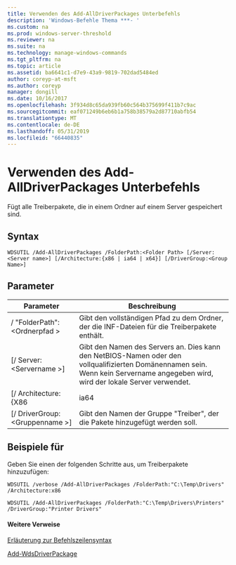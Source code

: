 ```yaml
---
title: Verwenden des Add-AllDriverPackages Unterbefehls
description: 'Windows-Befehle Thema ***- '
ms.custom: na
ms.prod: windows-server-threshold
ms.reviewer: na
ms.suite: na
ms.technology: manage-windows-commands
ms.tgt_pltfrm: na
ms.topic: article
ms.assetid: ba6641c1-d7e9-43a9-9819-702dad5484ed
author: coreyp-at-msft
ms.author: coreyp
manager: dongill
ms.date: 10/16/2017
ms.openlocfilehash: 3f934d8c65da939fb60c564b375699f411b7c9ac
ms.sourcegitcommit: eaf071249b6eb6b1a758b38579a2d87710abfb54
ms.translationtype: MT
ms.contentlocale: de-DE
ms.lasthandoff: 05/31/2019
ms.locfileid: "66440835"
---
```

# <a name="using-the-add-alldriverpackages-subcommand"></a>Verwenden des Add-AllDriverPackages Unterbefehls



Fügt alle Treiberpakete, die in einem Ordner auf einem Server gespeichert sind.

## <a name="syntax"></a>Syntax

```
WDSUTIL /Add-AllDriverPackages /FolderPath:<Folder Path> [/Server:<Server name>] [/Architecture:{x86 | ia64 | x64}] [/DriverGroup:<Group Name>]
```

## <a name="parameters"></a>Parameter

|          Parameter           |                                                              Beschreibung                                                              |
|------------------------------|---------------------------------------------------------------------------------------------------------------------------------------|
|  / "FolderPath":\<Ordnerpfad >  |                      Gibt den vollständigen Pfad zu dem Ordner, der die INF-Dateien für die Treiberpakete enthält.                      |
|   [/ Server:\<Servername >]   | Gibt den Namen des Servers an. Dies kann den NetBIOS-Namen oder den vollqualifizierten Domänennamen sein. Wenn kein Servername angegeben wird, wird der lokale Server verwendet. |
|     [/ Architecture: {X86      |                                                                 ia64                                                                  |
| [/ DriverGroup:\<Gruppenname >] |                             Gibt den Namen der Gruppe "Treiber", der die Pakete hinzugefügt werden soll.                             |

## <a name="BKMK_examples"></a>Beispiele für

Geben Sie einen der folgenden Schritte aus, um Treiberpakete hinzuzufügen:
```
WDSUTIL /verbose /Add-AllDriverPackages /FolderPath:"C:\Temp\Drivers" /Architecture:x86
```
```
WDSUTIL /Add-AllDriverPackages /FolderPath:"C:\Temp\Drivers\Printers" /DriverGroup:"Printer Drivers"
```

#### <a name="additional-references"></a>Weitere Verweise

[Erläuterung zur Befehlszeilensyntax](command-line-syntax-key.md)

[Add-WdsDriverPackage](https://technet.microsoft.com/library/dn283440.aspx)